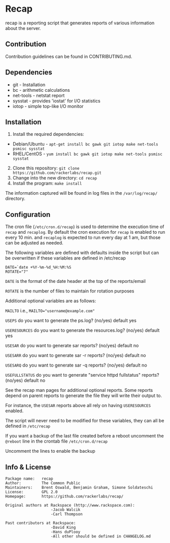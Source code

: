 # Recap

recap is a reporting script that generates reports of 
various information about the server.

## Contribution

Contribution guidelines can be found in CONTRIBUTING.md.

## Dependencies
* git - Installation
* bc - arithmetic calculations
* net-tools - netstat report
* sysstat - provides 'iostat' for  I/O statistics
* iotop - simple top-like I/O monitor

## Installation
1. Install the required dependencies:
  * Debian/Ubuntu - `apt-get install bc gawk git iotop make net-tools psmisc sysstat`
  * RHEL/CentOS - `yum install bc gawk git iotop make net-tools psmisc sysstat`
2. Clone this repository: `git clone https://github.com/rackerlabs/recap.git`
3. Change into the new directory: `cd recap`
4. Install the program: `make install`

The information captured will be found in log files in the `/var/log/recap/` directory.

## Configuration

The cron file (`/etc/cron.d/recap`) is used to determine the execution time of
`recap` and `recaplog`.  By default the cron execution for `recap` is enabled
to run every 10 min. and `recaplog` is expected to run
every day at 1 am, but those can be adjusted as needed.

The following variables are defined with defaults inside the 
script but can be overwritten if these variables are defined
in /etc/recap

```
DATE=`date +%Y-%m-%d_%H:%M:%S
ROTATE="7"
```

`DATE` is the format of the date header at the top of the reports/email

`ROTATE` is the number of files to maintain for rotation purposes

Additional optional variables are as follows:

`MAILTO` i.e., `MAILTO="username@example.com"`

`USEPS` do you want to generate the ps.log? (no/yes) default yes

`USERESOURCES` do you want to generate the resources.log? (no/yes) default yes

`USESAR` do you want to generate sar reports? (no/yes) default no

`USESARR` do you want to generate sar -r reports? (no/yes) default no

`USESARQ` do you want to generate sar -q reports? (no/yes) default no

`USEFULLSTATUS` do you want to generate "service httpd fullstatus" reports? (no/yes) default no

See the recap man pages for additional optional reports. Some reports depend on 
parent reports to generate the file they will write their output to. 

For instance, the `USESAR` reports above all rely on having `USERESOURCES` enabled.

The script will never need to be modified for these variables, they
can all be defined in `/etc/recap`

If you want a backup of the last file created before a reboot
uncomment the `@reboot` line in the crontab file `/etc/cron.d/recap`

Uncomment the lines to enable the backup

## Info & License
```
Package name:   recap
Author:         The Common Public
Maintainers:    Brent Oswald, Benjamin Graham, Simone Soldateschi
License:        GPL 2.0
Homepage:       https://github.com/rackerlabs/recap/

Original authors at Rackspace (http://www.rackspace.com):
                    -Jacob Walcik
                    -Carl Thompson

Past contributors at Rackspace:
                    -David King
                    -Hans duPlooy
                    -All other should be defined in CHANGELOG.md
```
